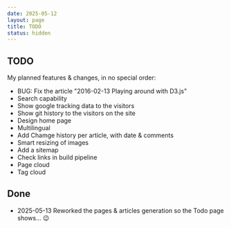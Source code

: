 ```yaml
---
date: 2025-05-12
layout: page
title: TODO
status: hidden
---
```


## TODO

My planned features & changes, in no special order:

- BUG: Fix the article "2016-02-13 Playing around with D3.js"
- Search capability
- Show google tracking data to the visitors
- Show git history to the visitors on the site
- Design home page
- Multilingual
- Add Chamge history per article, with date & comments
- Smart resizing of images
- Add a sitemap
- Check links in build pipeline
- Page cloud
- Tag cloud

## Done

- 2025-05-13 Reworked the pages & articles generation so the Todo page shows... 😉